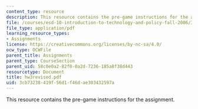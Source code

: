 ```yaml
---
content_type: resource
description: This resource contains the pre-game instructions for the assignment.
file: /courses/esd-10-introduction-to-technology-and-policy-fall-2006/3cb73238419f56d1f46dae303432597a_hw3revised.pdf
file_type: application/pdf
learning_resource_types:
- Assignments
license: https://creativecommons.org/licenses/by-nc-sa/4.0/
ocw_type: OCWFile
parent_title: Assignments
parent_type: CourseSection
parent_uid: 58c0e0a2-82f0-0a2d-7236-185a8f38d443
resourcetype: Document
title: hw3revised.pdf
uid: 3cb73238-419f-56d1-f46d-ae303432597a
---
```

This resource contains the pre-game instructions for the assignment.